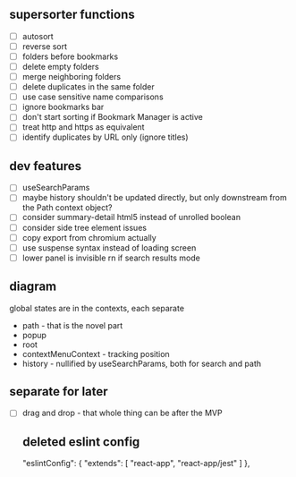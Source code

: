 
## supersorter functions
- [ ] autosort
- [ ] reverse sort
- [ ] folders before bookmarks
- [ ] delete empty folders
- [ ] merge neighboring folders
- [ ] delete duplicates in the same folder
- [ ] use case sensitive name comparisons
- [ ] ignore bookmarks bar
- [ ] don't start sorting if Bookmark Manager is active
- [ ] treat http and https as equivalent
- [ ] identify duplicates by URL only (ignore titles)

## dev features
- [ ] useSearchParams
- [ ] maybe history shouldn't be updated directly, but only downstream from the Path context object?
- [ ] consider summary-detail html5 instead of unrolled boolean
- [ ] consider side tree element issues
- [ ] copy export from chromium actually
- [ ] use suspense syntax instead of loading screen
- [ ] lower panel is invisible rn if search results mode

## diagram
global states are in the contexts, each separate
- path - that is the novel part
- popup
- root
- contextMenuContext - tracking position
- history - nullified by useSearchParams, both for search and path

## separate for later
- [ ] drag and drop - that whole thing can be after the MVP

  ## deleted eslint config
  "eslintConfig": {
    "extends": [
      "react-app",
      "react-app/jest"
    ]
  },